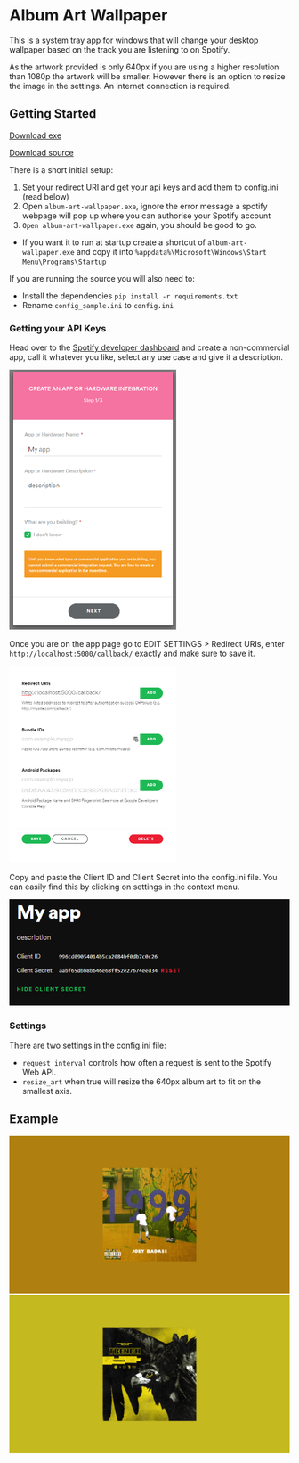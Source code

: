 # Album Art Wallpaper

This is a system tray app for windows that will change your desktop wallpaper based on the track you are listening to on Spotify.


As the artwork provided is only 640px if you are using a higher resolution than 1080p the artwork will be smaller. However there is an option to resize the image in the settings.
An internet connection is required.

## Getting Started

[Download exe](https://github.com/jac0b-w/album-art-wallpaper/releases/latest)

[Download source](https://github.com/jac0b-w/album-art-wallpaper/archive/master.zip)

There is a short initial setup:

1. Set your redirect URI and get your api keys and add them to config.ini (read below)
2. Open ```album-art-wallpaper.exe```, ignore the error message a spotify webpage will pop up where you can authorise your Spotify account
3. ```Open album-art-wallpaper.exe``` again, you should be good to go.

- If you want it to run at startup create a shortcut of ```album-art-wallpaper.exe``` and copy it into ```%appdata%\Microsoft\Windows\Start Menu\Programs\Startup```

If you are running the source you will also need to:

- Install the dependencies ```pip install -r requirements.txt```
- Rename ```config_sample.ini``` to ```config.ini```

### Getting your API Keys
Head over to the [Spotify developer dashboard](https://www.google.com) and create a non-commercial app, call it whatever you like, select any use case and give it a description.

<img src = readme_images/image1.png width=300>

Once you are on the app page go to EDIT SETTINGS > Redirect URIs, enter ``` http://localhost:5000/callback/ ``` exactly and make sure to save it.

<img src = readme_images/image2.png width=300>

Copy and paste the Client ID and Client Secret into the config.ini file. You can easily find this by clicking on settings in the context menu.

<img src = readme_images/image3.png width=700>


### Settings
There are two settings in the config.ini file:

- ```request_interval``` controls how often a request is sent to the Spotify Web API.
- ```resize_art``` when true will resize the 640px album art to fit on the smallest axis.

## Example
![](readme_images/example_wallpaper.png)
![](readme_images/example_wallpaper2.png)
